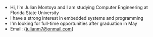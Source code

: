 -  Hi, I’m Julian Montoya and I am studying Computer Engineering at Florida State University
-  I have a strong interest in embedded systems and programming 
-  I'm looking for full-time opportunities after graduation in May
-  Email: {julianm7@onmail.com}

<!---
julianm-7/julianm-7 is a ✨ special ✨ repository because its `README.md` (this file) appears on your GitHub profile.
You can click the Preview link to take a look at your changes.
--->
